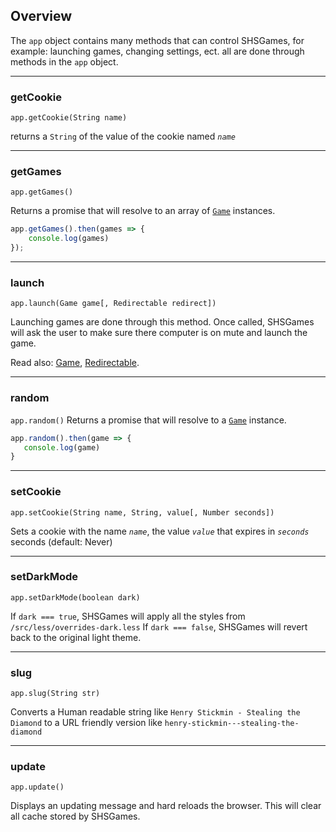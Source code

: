 ## Overview
The `app` object contains many methods that can control SHSGames, for example: launching games, changing settings, ect. all are done through methods in the `app` object.

---

### getCookie
`app.getCookie(String name)`

returns a `String` of the value of the cookie named _`name`_

---

### getGames
`app.getGames()`

Returns a promise that will resolve to an array of [`Game`](./Game) instances.
```javascript
app.getGames().then(games => {
    console.log(games)
});
```

---

### launch
`app.launch(Game game[, Redirectable redirect])`

Launching games are done through this method.
Once called, SHSGames will ask the user to make sure there computer is on mute and launch the game.

Read also: [Game](./Game), [Redirectable](./Redirectable).

---

### random
`app.random()`
Returns a promise that will resolve to a [`Game`](./Game) instance.

```javascript
app.random().then(game => {
   console.log(game)
}
```

---

### setCookie
`app.setCookie(String name, String, value[, Number seconds])`

Sets a cookie with the name _`name`_, the value _`value`_ that expires in _`seconds`_ seconds (default: Never)

---

### setDarkMode
`app.setDarkMode(boolean dark)`

If `dark === true`, SHSGames will apply all the styles from `/src/less/overrides-dark.less`
If `dark === false`, SHSGames will revert back to the original light theme.

---

### slug
`app.slug(String str)`

Converts a Human readable string like `Henry Stickmin - Stealing the Diamond` to a URL friendly version like `henry-stickmin---stealing-the-diamond`

---

### update
`app.update()`

Displays an updating message and hard reloads the browser. This will clear all cache stored by SHSGames.
